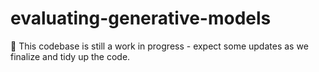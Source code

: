 # evaluating-generative-models

🚧 This codebase is still a work in progress - expect some updates as we finalize and tidy up the code.
